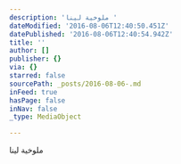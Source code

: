 ```yaml
---
description: 'ملوخية لينا '
dateModified: '2016-08-06T12:40:50.451Z'
datePublished: '2016-08-06T12:40:54.942Z'
title: ''
author: []
publisher: {}
via: {}
starred: false
sourcePath: _posts/2016-08-06-.md
inFeed: true
hasPage: false
inNav: false
_type: MediaObject

---
```

ملوخية لينا